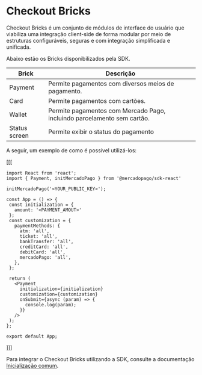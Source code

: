 # Checkout Bricks

Checkout Bricks é um conjunto de módulos de interface do usuário que viabiliza uma integração client-side de forma modular por meio de estruturas configuráveis, seguras e com integração simplificada e unificada.

Abaixo estão os Bricks disponibilizados pela SDK.

| Brick | Descrição |
|---|---|
| Payment | Permite pagamentos com diversos meios de pagamento. |
| Card | Permite pagamentos com cartões. |
| Wallet | Permite pagamentos com Mercado Pago, incluindo parcelamento sem cartão. | 
| Status screen | Permite exibir o status do pagamento |

A seguir, um exemplo de como é possível utilizá-los: 

[[[
```react-jsx
import React from 'react';
import { Payment, initMercadoPago } from '@mercadopago/sdk-react'

initMercadoPago('<YOUR_PUBLIC_KEY>');

const App = () => {
 const initialization = {
   amount: '<PAYMENT_AMOUT>'
 };
 const customization = {
   paymentMethods: {
     atm: 'all',
     ticket: 'all',
     bankTransfer: 'all',
     creditCard: 'all',
     debitCard: 'all',
     mercadoPago: 'all',
   },
 };

 return (
   <Payment
     initialization={initialization}
     customization={customization}
     onSubmit={async (param) => {
       console.log(param);
     }}
   />
 );
};

export default App;

```
]]]

Para integrar o Checkout Bricks utilizando a SDK, consulte a documentação [Inicialização comum](/developers/pt/docs/checkout-bricks/common-initialization). 